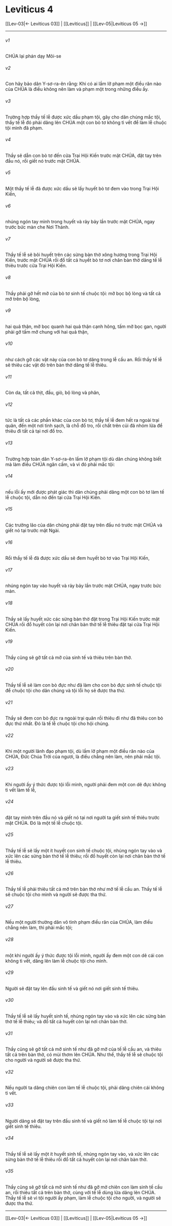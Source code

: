 # Leviticus 4

[[Lev-03|← Leviticus 03]] | [[Leviticus]] | [[Lev-05|Leviticus 05 →]]
***



###### v1 
CHÚA lại phán dạy Môi-se 

###### v2 
Con hãy bảo dân Y-sơ-ra-ên rằng: Khi có ai lầm lỡ phạm một điều răn nào của CHÚA là điều không nên làm và phạm một trong những điều ấy. 

###### v3 
Trường hợp thầy tế lễ được xức dầu phạm tội, gây cho dân chúng mắc tội, thầy tế lễ đó phải dâng lên CHÚA một con bò tơ không tì vết để làm lễ chuộc tội mình đã phạm. 

###### v4 
Thầy sẽ dẫn con bò tơ đến cửa Trại Hội Kiến trước mặt CHÚA, đặt tay trên đầu nó, rồi giết nó trước mặt CHÚA. 

###### v5 
Một thầy tế lễ đã được xức dầu sẽ lấy huyết bò tơ đem vào trong Trại Hội Kiến, 

###### v6 
nhúng ngón tay mình trong huyết và rảy bảy lần trước mặt CHÚA, ngay trước bức màn che Nơi Thánh. 

###### v7 
Thầy tế lễ sẽ bôi huyết trên các sừng bàn thờ xông hương trong Trại Hội Kiến, trước mặt CHÚA rồi đổ tất cả huyết bò tơ nơi chân bàn thờ dâng tế lễ thiêu trước cửa Trại Hội Kiến. 

###### v8 
Thầy phải gỡ hết mỡ của bò tơ sinh tế chuộc tội: mỡ bọc bộ lòng và tất cả mỡ trên bộ lòng, 

###### v9 
hai quả thận, mỡ bọc quanh hai quả thận cạnh hông, tấm mỡ bọc gan, người phải gỡ tấm mỡ chung với hai quả thận, 

###### v10 
như cách gỡ các vật này của con bò tơ dâng trong lễ cầu an. Rồi thầy tế lễ sẽ thiêu các vật đó trên bàn thờ dâng tế lễ thiêu. 

###### v11 
Còn da, tất cả thịt, đầu, giò, bộ lòng và phân, 

###### v12 
tức là tất cả các phần khác của con bò tơ, thầy tế lễ đem hết ra ngoài trại quân, đến một nơi tinh sạch, là chỗ đổ tro, rồi chất trên củi đã nhóm lửa để thiêu đi tất cả tại nơi đổ tro. 

###### v13 
Trường hợp toàn dân Y-sơ-ra-ên lầm lỡ phạm tội dù dân chúng không biết mà làm điều CHÚA ngăn cấm, và vì đó phải mắc tội: 

###### v14 
nếu lỗi ấy mới được phát giác thì dân chúng phải dâng một con bò tơ làm tế lễ chuộc tội, dẫn nó đến tại cửa Trại Hội Kiến. 

###### v15 
Các trưởng lão của dân chúng phải đặt tay trên đầu nó trước mặt CHÚA và giết nó tại trước mặt Ngài. 

###### v16 
Rồi thầy tế lễ đã được xức dầu sẽ đem huyết bò tơ vào Trại Hội Kiến, 

###### v17 
nhúng ngón tay vào huyết và rảy bảy lần trước mặt CHÚA, ngay trước bức màn. 

###### v18 
Thầy sẽ lấy huyết xức các sừng bàn thờ đặt trong Trại Hội Kiến trước mặt CHÚA rồi đổ huyết còn lại nơi chân bàn thờ tế lễ thiêu đặt tại cửa Trại Hội Kiến. 

###### v19 
Thầy cũng sẽ gỡ tất cả mỡ của sinh tế và thiêu trên bàn thờ. 

###### v20 
Thầy tế lễ sẽ làm con bò đực như đã làm cho con bò đực sinh tế chuộc tội để chuộc tội cho dân chúng và tội lỗi họ sẽ được tha thứ. 

###### v21 
Thầy sẽ đem con bò đực ra ngoài trại quân rồi thiêu đi như đã thiêu con bò đực thứ nhất. Đó là tế lễ chuộc tội cho hội chúng. 

###### v22 
Khi một người lãnh đạo phạm tội, dù lầm lỡ phạm một điều răn nào của CHÚA, Đức Chúa Trời của ngươi, là điều chẳng nên làm, nên phải mắc tội. 

###### v23 
Khi người ấy ý thức được tội lỗi mình, người phải đem một con dê đực không tì vết làm tế lễ, 

###### v24 
đặt tay mình trên đầu nó và giết nó tại nơi người ta giết sinh tế thiêu trước mặt CHÚA. Đó là một tế lễ chuộc tội. 

###### v25 
Thầy tế lễ sẽ lấy một ít huyết con sinh tế chuộc tội, nhúng ngón tay vào và xức lên các sừng bàn thờ tế lễ thiêu; rồi đổ huyết còn lại nơi chân bàn thờ tế lễ thiêu. 

###### v26 
Thầy tế lễ phải thiêu tất cả mỡ trên bàn thờ như mỡ tế lễ cầu an. Thầy tế lễ sẽ chuộc tội cho mình và người sẽ được tha thứ. 

###### v27 
Nếu một người thường dân vô tình phạm điều răn của CHÚA, làm điều chẳng nên làm, thì phải mắc tội; 

###### v28 
một khi người ấy ý thức được tội lỗi mình, người ấy đem một con dê cái con không tì vết, dâng lên làm lễ chuộc tội cho mình. 

###### v29 
Người sẽ đặt tay lên đầu sinh tế và giết nó nơi giết sinh tế thiêu. 

###### v30 
Thầy tế lễ sẽ lấy huyết sinh tế, nhúng ngón tay vào và xức lên các sừng bàn thờ tế lễ thiêu; và đổ tất cả huyết còn lại nơi chân bàn thờ. 

###### v31 
Thầy cũng sẽ gỡ tất cả mỡ sinh tế như đã gỡ mỡ của tế lễ cầu an, và thiêu tất cả trên bàn thờ, có mùi thơm lên CHÚA. Như thế, thầy tế lễ sẽ chuộc tội cho người và người sẽ được tha thứ. 

###### v32 
Nếu người ta dâng chiên con làm tế lễ chuộc tội, phải dâng chiên cái không tì vết. 

###### v33 
Người dâng sẽ đặt tay trên đầu sinh tế và giết nó làm tế lễ chuộc tội tại nơi giết sinh tế thiêu. 

###### v34 
Thầy tế lễ sẽ lấy một ít huyết sinh tế, nhúng ngón tay vào, và xức lên các sừng bàn thờ tế lễ thiêu rồi đổ tất cả huyết còn lại nơi chân bàn thờ. 

###### v35 
Thầy cũng sẽ gỡ tất cả mỡ sinh tế như đã gỡ mở chiên con làm sinh tế cầu an, rồi thiêu tất cả trên bàn thờ, cùng với tế lễ dùng lửa dâng lên CHÚA. Thầy tế lễ sẽ vì tội người ấy phạm, làm lễ chuộc tội cho người, và người sẽ được tha thứ.

***
[[Lev-03|← Leviticus 03]] | [[Leviticus]] | [[Lev-05|Leviticus 05 →]]
